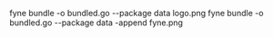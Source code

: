 fyne bundle -o bundled.go --package data logo.png
fyne bundle -o bundled.go --package data -append fyne.png
